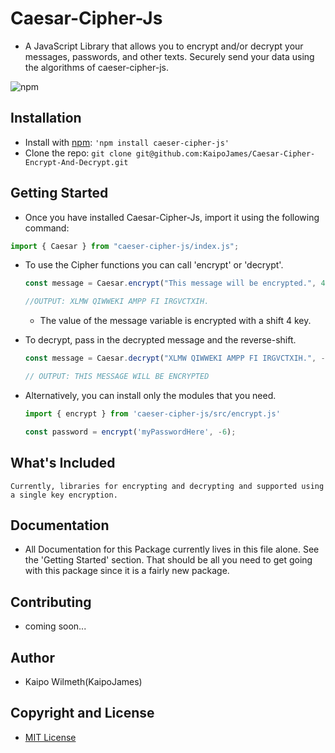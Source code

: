 # Caesar-Cipher-Js
 - A JavaScript Library that allows you to encrypt and/or decrypt your messages, passwords, and other texts. Securely send your data using the algorithms of caeser-cipher-js.

![npm](https://img.shields.io/npm/v/caeser-cipher-js?style=for-the-badge)
  
## Installation
 - Install with [npm](https://www.npmjs.com/): ``` 'npm install caeser-cipher-js' ```
 - Clone the repo: ``` git clone git@github.com:KaipoJames/Caesar-Cipher-Encrypt-And-Decrypt.git ```

## Getting Started

 - Once you have installed Caesar-Cipher-Js, import it using the following command:
  ```js
  import { Caesar } from "caeser-cipher-js/index.js"; 
  ```
 - To use the Cipher functions you can call 'encrypt' or 'decrypt'.
    ``` js
    const message = Caesar.encrypt("This message will be encrypted.", 4);

    //OUTPUT: XLMW QIWWEKI AMPP FI IRGVCTXIH.
    ```
   - The value of the message variable is encrypted with a shift 4 key.
  
 - To decrypt, pass in the decrypted message and the reverse-shift.
    ``` js
    const message = Caesar.decrypt("XLMW QIWWEKI AMPP FI IRGVCTXIH.", -4); 

    // OUTPUT: THIS MESSAGE WILL BE ENCRYPTED
    ```

 - Alternatively, you can install only the modules that you need.

   ```js
   import { encrypt } from 'caeser-cipher-js/src/encrypt.js'
   
   const password = encrypt('myPasswordHere', -6);
   ```

## What's Included
    Currently, libraries for encrypting and decrypting and supported using a single key encryption.

## Documentation
 - All Documentation for this Package currently lives in this file alone. See the 'Getting Started' section. That should be all you need to get going with this package since it is a fairly new package.

## Contributing
 - coming soon...

## Author
 - Kaipo Wilmeth(KaipoJames)

## Copyright and License
 - [MIT License](LICENSE.txt)

